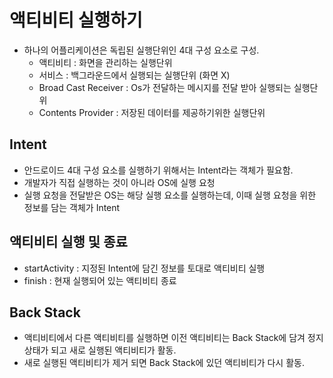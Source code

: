 # 액티비티 실행하기
- 하나의 어플리케이션은 독립된 실행단위인 4대 구성 요소로 구성.
	- 액티비티 : 화면을 관리하는 실행단위
	- 서비스 : 백그라운드에서 실행되는 실행단위 (화면 X)
	- Broad Cast Receiver : Os가 전달하는 메시지를 전달 받아 실행되는 실행단위
	- Contents Provider : 저장된 데이터를 제공하기위한 실행단위

## Intent
- 안드로이드 4대 구성 요소를 실행하기 위해서는 Intent라는 객체가 필요함.
- 개발자가 직접 실행하는 것이 아니라 OS에 실행 요청
- 실행 요청을 전달받은 OS는 해당 실행 요소를 실행하는데, 이때 실행 요청을 위한 정보를 담는 객체가 Intent

## 액티비티 실행 및 종료
- startActivity : 지정된 Intent에 담긴 정보를 토대로 액티비티 실행
- finish : 현재 실행되어 있는 액티비티 종료

## Back Stack
- 액티비티에서 다른 액티비티를 실행하면 이전 액티비티는 Back Stack에 담겨 정지 상태가 되고 새로 실행된 액티비티가 활동.
- 새로 실행된 액티비티가 제거 되면 Back Stack에 있던 액티비티가 다시 활동.